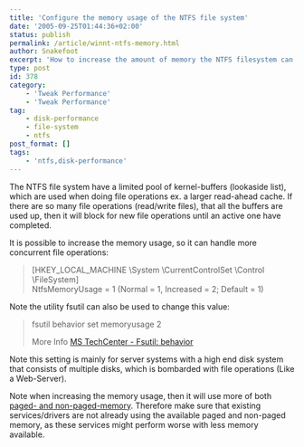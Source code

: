 ```yaml
---
title: 'Configure the memory usage of the NTFS file system'
date: '2005-09-25T01:44:36+02:00'
status: publish
permalink: /article/winnt-ntfs-memory.html
author: Snakefoot
excerpt: 'How to increase the amount of memory the NTFS filesystem can use for file operations.'
type: post
id: 378
category:
    - 'Tweak Performance'
    - 'Tweak Performance'
tag:
    - disk-performance
    - file-system
    - ntfs
post_format: []
tags:
    - 'ntfs,disk-performance'
---
```

The NTFS file system have a limited pool of kernel-buffers (lookaside list), which are used when doing file operations ex. a larger read-ahead cache. If there are so many file operations (read/write files), that all the buffers are used up, then it will block for new file operations until an active one have completed.  
  
 It is possible to increase the memory usage, so it can handle more concurrent file operations:

> \[HKEY\_LOCAL\_MACHINE \\System \\CurrentControlSet \\Control \\FileSystem\]  
>  NtfsMemoryUsage = 1 (Normal = 1, Increased = 2; Default = 1)

 Note the utility fsutil can also be used to change this value:
> fsutil behavior set memoryusage 2  
>   
>  More Info [MS TechCenter - Fsutil: behavior](http://technet2.microsoft.com/WindowsServer/en/Library/9fcf44c8-68f4-4204-b403-0282273bc7b31033.mspx)

 Note this setting is mainly for server systems with a high end disk system that consists of multiple disks, which is bombarded with file operations (Like a Web-Server).  
  
 Note when increasing the memory usage, then it will use more of both [paged- and non-paged-memory](/article/winnt-kernel-memory.html). Therefore make sure that existing services/drivers are not already using the available paged and non-paged memory, as these services might perform worse with less memory available.
